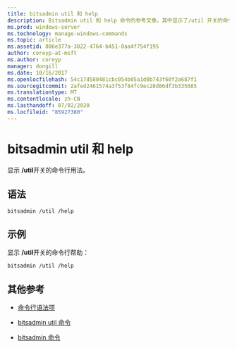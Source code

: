 ```yaml
---
title: bitsadmin util 和 help
description: Bitsadmin util 和 help 命令的参考文章，其中显示了/util 开关的命令行用法。
ms.prod: windows-server
ms.technology: manage-windows-commands
ms.topic: article
ms.assetid: 806e377a-3022-4764-b451-0aa4f754f195
author: coreyp-at-msft
ms.author: coreyp
manager: dongill
ms.date: 10/16/2017
ms.openlocfilehash: 54c17d580481cbc054b05a1d0b743f60f2a687f1
ms.sourcegitcommit: 2afed2461574a3f53f84fc9ec28d86df3b335685
ms.translationtype: MT
ms.contentlocale: zh-CN
ms.lasthandoff: 07/02/2020
ms.locfileid: "85927380"
---
```

# <a name="bitsadmin-util-and-help"></a>bitsadmin util 和 help

显示 **/util**开关的命令行用法。

## <a name="syntax"></a>语法

```
bitsadmin /util /help
```

## <a name="examples"></a>示例

显示 **/util**开关的命令行帮助：

```
bitsadmin /util /help
```

## <a name="additional-references"></a>其他参考

- [命令行语法项](command-line-syntax-key.md)

- [bitsadmin util 命令](bitsadmin-util.md)

- [bitsadmin 命令](bitsadmin.md)
